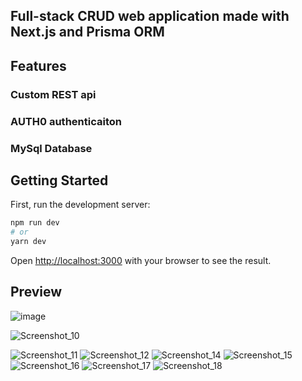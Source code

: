 ## Full-stack CRUD web application made with Next.js and Prisma ORM
## Features
### Custom REST api
### AUTH0 authenticaiton
### MySql Database

## Getting Started

First, run the development server:

```bash
npm run dev
# or
yarn dev
```

Open [http://localhost:3000](http://localhost:3000) with your browser to see the result.
## Preview 

![image](https://github.com/shakil2995/student-performance-monitor-3/assets/29783183/96987837-0cce-48e6-a8ef-b82f452df6e4)

![Screenshot_10](https://github.com/shakil2995/student-performance-monitor-3/assets/29783183/594beb67-0f74-401f-afcf-f3da03cbc061)


![Screenshot_11](https://github.com/shakil2995/student-performance-monitor-3/assets/29783183/f9f81b89-f5c5-42fc-9b57-524f5a7a3360)
![Screenshot_12](https://github.com/shakil2995/student-performance-monitor-3/assets/29783183/493ef5ce-30b2-414d-9a3e-0036c6d81b60)
![Screenshot_14](https://github.com/shakil2995/student-performance-monitor-3/assets/29783183/8f1d7abf-268e-4a82-b2bd-47c088f89f7f)
![Screenshot_15](https://github.com/shakil2995/student-performance-monitor-3/assets/29783183/e8cef049-3054-4ced-a2a3-cc470dc8fed5)
![Screenshot_16](https://github.com/shakil2995/student-performance-monitor-3/assets/29783183/40ab4112-d88b-4765-bee1-809d9c5cbc3a)
![Screenshot_17](https://github.com/shakil2995/student-performance-monitor-3/assets/29783183/a00ad10f-06e8-457a-b510-12ddb84f1f06)
![Screenshot_18](https://github.com/shakil2995/student-performance-monitor-3/assets/29783183/9446960a-10bd-4cca-aa25-85cdd80dfcbb)
